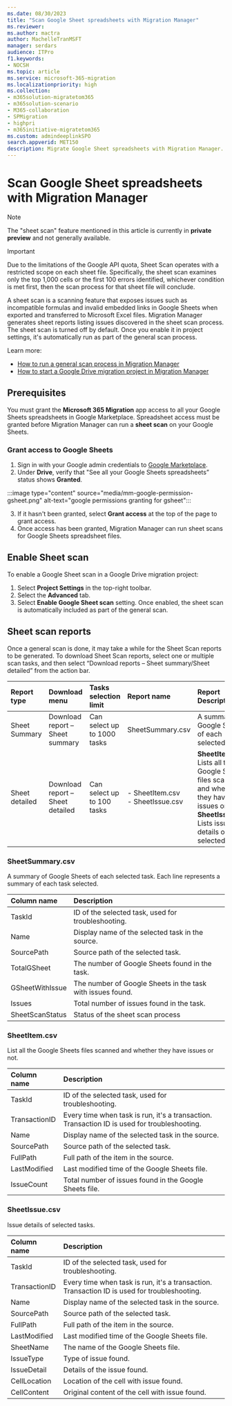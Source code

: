 ```yaml
---
ms.date: 08/30/2023
title: "Scan Google Sheet spreadsheets with Migration Manager"
ms.reviewer: 
ms.author: mactra
author: MachelleTranMSFT
manager: serdars
audience: ITPro
f1.keywords:
- NOCSH
ms.topic: article
ms.service: microsoft-365-migration
ms.localizationpriority: high
ms.collection: 
- m365solution-migratetom365
- m365solution-scenario
- M365-collaboration
- SPMigration
- highpri
- m365initiative-migratetom365
ms.custom: admindeeplinkSPO
search.appverid: MET150
description: Migrate Google Sheet spreadsheets with Migration Manager.
---
```

# Scan Google Sheet spreadsheets with Migration Manager

>[!Note]
>The "sheet scan" feature mentioned in this article is currently in **private preview** and not generally available.

>[!Important]
>Due to the limitations of the Google API quota, Sheet Scan operates with a restricted scope on each sheet file. Specifically, the sheet scan examines only the top 1,000 cells or the first 100 errors identified, whichever condition is met first, then the scan process for that sheet file will conclude.


A sheet scan is a scanning feature that exposes issues such as incompatible formulas and invalid embedded links in Google Sheets when exported and transferred to Microsoft Excel files. Migration Manager generates sheet reports listing issues discovered in the sheet scan process.
The sheet scan is turned off by default. Once you enable it in project settings, it's automatically run as part of the general scan process.

Learn more:

- [How to run a general scan process in Migration Manager](mm-google-step2-scan-assess.md)
- [How to start a Google Drive migration project in Migration Manager](mm-google-overview.md)

## Prerequisites

You must grant the **Microsoft 365 Migration** app access to all your Google Sheets spreadsheets in  Google Marketplace. Spreadsheet access must be granted before Migration Manager can run a **sheet scan** on your Google Sheets. 

### Grant access to Google Sheets

1. Sign in with your Google admin credentials to [Google Marketplace](https://admin.google.com/ac/apps/gmail/marketplace/appdetails/888375727339).
2. Under **Drive**, verify that "See all your Google Sheets spreadsheets” status shows **Granted**.  

  :::image type="content" source="media/mm-google-permission-gsheet.png" alt-text="google permissions granting for gsheet":::

3. If it hasn't been granted, select **Grant access** at the top of the page to grant access.
4. Once access has been granted, Migration Manager can run sheet scans for Google Sheets spreadsheet files.

## Enable Sheet scan

To enable a Google Sheet scan in a Google Drive migration project:

1. Select **Project Settings** in the top-right toolbar.
2. Select the **Advanced** tab.
3. Select **Enable Google Sheet scan** setting. Once enabled, the sheet scan is automatically included as part of the general scan.


## Sheet scan reports

Once a general scan is done, it may take a while for the Sheet Scan reports to be generated. 
To download Sheet Scan reports, select one or multiple scan tasks, and then select “Download reports – Sheet summary/Sheet detailed” from the action bar.
 
|Report type|Download menu|Tasks selection limit|Report name|Report Description|
|:-----|:-----|:-----|:-----|:-----|
|Sheet Summary|Download report – Sheet summary|Can select up to 1000 tasks|SheetSummary.csv|A summary of Google Sheets of each selected task|
|Sheet detailed|Download report – Sheet detailed|Can select up to 100 tasks|- SheetItem.csv</br>-  SheetIssue.csv|**SheetItem.csv**: Lists all the Google Sheets files scanned and whether they have issues or not</br>**SheetIssue.csv**: Lists issue details of selected tasks


### SheetSummary.csv

A summary of Google Sheets of each selected task. Each line represents a summary of each task selected.


|Column name|Description|
|:-----|:-----|
|TaskId|ID of the selected task, used for troubleshooting.|
|Name|Display name of the selected task in the source.|
|SourcePath|Source path of the selected task.|
|TotalGSheet|The number of Google Sheets found in the task.|
|GSheetWithIssue|The number of Google Sheets in the task with issues found.|
|Issues|Total number of issues found in the task.|
|SheetScanStatus|Status of the sheet scan process|


### SheetItem.csv

List all the Google Sheets files scanned and whether they have issues or not.

|Column name|Description|
|:-----|:-----|
|TaskId|ID of the selected task, used for troubleshooting.|
|TransactionID|Every time when task is run, it's a transaction. Transaction ID is used for troubleshooting.|
|Name|Display name of the selected task in the source.|
|SourcePath|Source path of the selected task.|
|FullPath|Full path of the item in the source.|
|LastModified|Last modified time of the Google Sheets file.|
|IssueCount|Total number of issues found in the Google Sheets file.|

### SheetIssue.csv

Issue details of selected tasks.

|Column name|Description|
|:-----|:-----|
|TaskId|ID of the selected task, used for troubleshooting.|
|TransactionID|Every time when task is run, it's a transaction. Transaction ID is used for   troubleshooting.|
|Name|Display name of the selected task in the source.|
|SourcePath|Source path of the selected task.|
|FullPath|Full path of the item in the source.|
|LastModified|Last modified time of the Google Sheets file.|
|SheetName|The name of the Google Sheets file.|
|IssueType|Type of issue found.|
|IssueDetail|Details of the issue found.|
|CellLocation|Location of the cell with issue found.|
|CellContent|Original content of the cell with issue found.|
